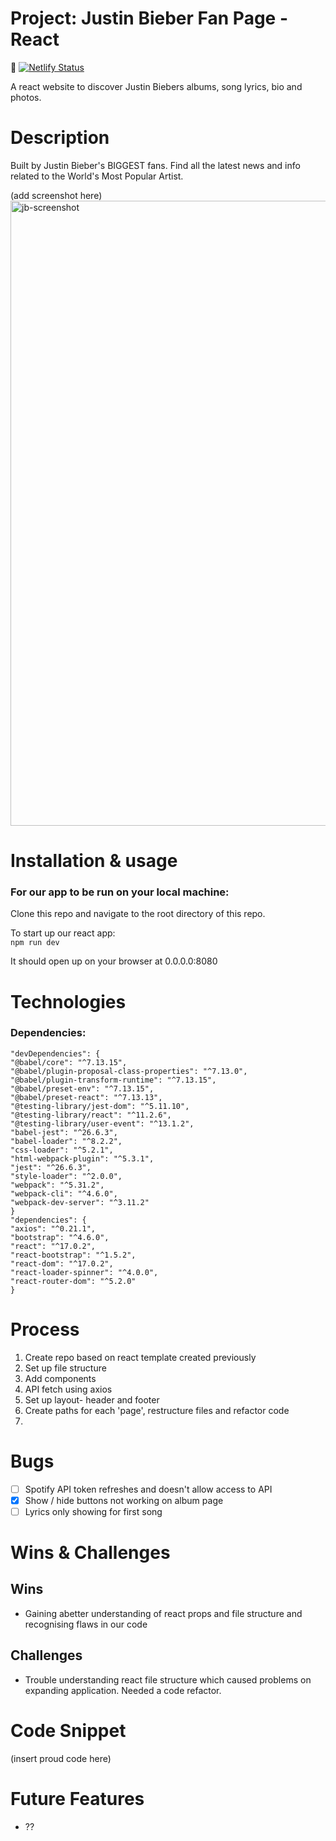 # Project: Justin Bieber Fan Page - React

📝 [![Netlify Status](https://api.netlify.com/api/v1/badges/53ecd40e-c56b-4812-a00d-8aa87cc11a4c/deploy-status)](https://app.netlify.com/sites/beliebers/deploys)

A react website to discover Justin Biebers albums, song lyrics, bio and photos. 

# Description

Built by Justin Bieber's BIGGEST fans. Find all the latest news and info related to the World's Most Popular Artist. 

(add screenshot here)
<img width="1000" alt="jb-screenshot" src="">
  
  
# Installation & usage

### For our app to be run on your local machine:

Clone this repo and navigate to the root directory of this repo.

To start up our react app:  
`npm run dev`    

It should open up on your browser at 0.0.0.0:8080   

# Technologies

### Dependencies:
    "devDependencies": {
    "@babel/core": "^7.13.15",
    "@babel/plugin-proposal-class-properties": "^7.13.0",
    "@babel/plugin-transform-runtime": "^7.13.15",
    "@babel/preset-env": "^7.13.15",
    "@babel/preset-react": "^7.13.13",
    "@testing-library/jest-dom": "^5.11.10",
    "@testing-library/react": "^11.2.6",
    "@testing-library/user-event": "^13.1.2",
    "babel-jest": "^26.6.3",
    "babel-loader": "^8.2.2",
    "css-loader": "^5.2.1",
    "html-webpack-plugin": "^5.3.1",
    "jest": "^26.6.3",
    "style-loader": "^2.0.0",
    "webpack": "^5.31.2",
    "webpack-cli": "^4.6.0",
    "webpack-dev-server": "^3.11.2"
    }
    "dependencies": {
    "axios": "^0.21.1",
    "bootstrap": "^4.6.0",
    "react": "^17.0.2",
    "react-bootstrap": "^1.5.2",
    "react-dom": "^17.0.2",
    "react-loader-spinner": "^4.0.0",
    "react-router-dom": "^5.2.0"
    }

# Process
1. Create repo based on react template created previously
2. Set up file structure 
3. Add components 
4. API fetch using axios
5. Set up layout- header and footer
6. Create paths for each 'page', restructure files and refactor code
7. 

# Bugs 
- [ ] Spotify API token refreshes and doesn't allow access to API
- [x] Show / hide buttons not working on album page
- [ ] Lyrics only showing for first song

# Wins & Challenges 

## Wins 
- Gaining abetter understanding of react props and file structure and recognising flaws in our code

## Challenges 
- Trouble understanding react file structure which caused problems on expanding application. Needed a code refactor.

# Code Snippet
(insert proud code here)

# Future Features
- ??

